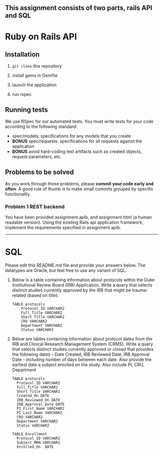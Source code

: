 ## This assignment consists of two parts, rails API and SQL

# Ruby on Rails API

## Installation

1. `git clone` this repository

1. install gems in Gemfile

1. launch the application

1. run rspec


## Running tests

We use RSpec for our automated tests. You must write tests for your code
according to the following standard:

- spec/models: specifications for any models that you create
- **BONUS** spec/requests: specifications for all requests against the application
- **BONUS** avoid hard-coding test artifacts such as created objects, request
  parameters, etc.

## Problems to be solved

As you work through these problems, please **commit your code early and often**.
A good rule of thumb is to make small commits grouped by specific functionality.

### Problem 1 REST backend

You have been provided assignment.apib, and assignment.html (a human readable version).
Using the existing Rails api application framework, implement the requirements specified in assignment.apib.

---

# SQL

Please edit this README.md file and provide your answers below.  The datatypes are Oracle, but feel free to use any variant of SQL.

1.  Below is a table containing information about protocols within the Duke Institutional Review Board (IRB) Application.
	Write a query that selects distinct studies currently approved by the IRB that might be trauma-related (based on title).
	
		TABLE protocols
			Protocol_ID VARCHAR2
			Full_Title VARCHAR2
			Short Title VARCHAR2
			CRU VARCHAR2
			Department VARCHAR2
			Status VARCHAR2
			
2.	Below are tables containing information about protocol dates from the IRB and Clinical Research Management System (CRMS).  Write a query that selects distinct studies currently approved or closed that provides the following dates – Date Created, IRB Reviewed Date, IRB Approval Date – including number of days between each date. Also provide the earliest date a subject enrolled on the study. Also include PI, CRU, Department

		TABLE protocols
		  Protocol_ID VARCHAR2
		  Full_Title VARCHAR2
		  Short_Title VARCHAR2
		  Created_On DATE
		  IRB_Reviewed_On DATE
		  IRB_Approval_Date DATE
		  PI_First_Name VARCHAR2
		  PI_Last_Name VARCHAR2
		  CRU VARCHAR2
		  Department VARCHAR2
		  Status VARCHAR2

		TABLE Enrollment
		  Protocol_ID VARCHAR2
		  Subject_MRN VARCHAR2
		  Enrolled_On  DATE


